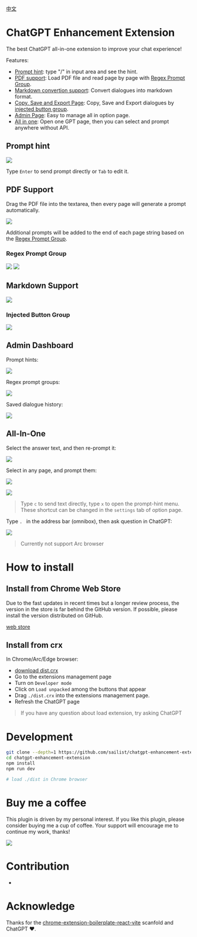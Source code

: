 [中文](./README.zh.md)

# ChatGPT Enhancement Extension

The best ChatGPT all-in-one extension to improve your chat experience!

Features:

- [Prompt hint](#prompt-hint): type "/" in input area and see the hint.
- [PDF support](#pdf-support): Load PDF file and read page by page with [Regex Prompt Group](#regex-prompt-group).
- [Markdown convertion support](#markdown-support): Convert dialogues into markdown format.
- [Copy, Save and Export Page](#injected-button-group): Copy, Save and Export dialogues by [injected button group](#injected-button-group).
- [Admin Page](#admin-dashboard): Easy to manage all in option page.
- [All in one](#all-in-one): Open one GPT page, then you can select and prompt anywhere without API.

## Prompt hint

![](images/prompt-hint.gif)

Type `Enter` to send prompt directly or `Tab` to edit it.

## PDF Support

Drag the PDF file into the textarea, then every page will generate a prompt automatically.

![](images/overview-pdf.gif)

Additional prompts will be added to the end of each page string based on the [Regex Prompt Group](#regex-prompt-group).

### Regex Prompt Group

![](images/reg-prompt-0.png)
![](images/reg-prompt-1.png)

## Markdown Support

![](images/preview.png)

### Injected Button Group

![](images/injected-button-preview.png)

## Admin Dashboard

Prompt hints:

![](images/dashboard-0.png)

Regex prompt groups:

![](images/dashboard-1.png)

Saved dialogue history:

![](images/dashboard-2.png)

## All-In-One

Select the answer text, and then re-prompt it:

![](images/re-prompt.gif)

Select in any page, and prompt them:

![](images/connect-cross-page-with-prompt.gif)

![](images/connect-cross-page.gif)


> Type `c` to send text directly, type `x` to open the prompt-hint menu. These shortcut can be changed in the `settings` tab of option page.


Type `. ` in the address bar (omnibox), then ask question in ChatGPT:

![](images/omnibox-1.png)

> Currently not support Arc browser

# How to install

## Install from Chrome Web Store

Due to the fast updates in recent times but a longer review process, the version in the store is far behind the GitHub version. If possible, please install the version distributed on GitHub.

[web store](https://chrome.google.com/webstore/detail/fdbinkcfdihppebpojopiljcmekfedkg?hl=en&authuser=0)

## Install from crx

In Chrome/Arc/Edge browser:

- [download dist.crx](./dist.crx)
- Go to the extensions management page
- Turn on `Developer mode`
- Click on `Load unpacked` among the buttons that appear
- Drag `./dist.crx` into the extensions management page.
- Refresh the ChatGPT page

> If you have any question about load extension, try asking ChatGPT

# Development

```bash
git clone --depth=1 https://github.com/sailist/chatgpt-enhancement-extension/
cd chatgpt-enhancement-extension
npm install
npm run dev

# load ./dist in Chrome browser
```

# Buy me a coffee

This plugin is driven by my personal interest. If you like this plugin, please consider buying me a cup of coffee. Your support will encourage me to continue my work, thanks!

![](images/coffee.png)

# Contribution

-

# Acknowledge

Thanks for the [chrome-extension-boilerplate-react-vite](https://github.com/Jonghakseo/chrome-extension-boilerplate-react-vite) scanfold and ChatGPT ❤.
